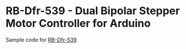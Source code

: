 # RB-Dfr-539 - Dual Bipolar Stepper Motor Controller for Arduino
Sample code for [RB-Dfr-539](http://www.robotshop.com/en/dual-bipolar-stepper-motor-controller-arduino.html)
